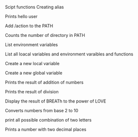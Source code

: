 Scipt functions
Creating alias

Prints hello user

Add /action to the PATH

Counts the number of directory in PATH

List environment variables

List all loacal variables and environment varaibles and functions

Create a new local variable

Create a new global variable

Prints the result of addition of numbers

Prints the result of division

Display the result of BREATh to the power of LOVE

Converts numbers from base 2 to 10

print all possible combination of two letters

Prints a number with two decimal places


